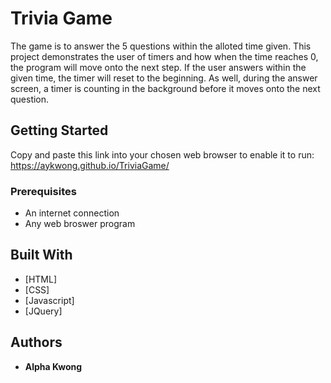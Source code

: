 # Trivia Game

The game is to answer the 5 questions within the alloted time given. This project demonstrates the user of timers and how when the time reaches 0, the program will move onto the next step. If the user answers within the given time, the timer will reset to the beginning. As well, during the answer screen, a timer is counting in the background before it moves onto the next question.

## Getting Started

Copy and paste this link into your chosen web browser to enable it to run: https://aykwong.github.io/TriviaGame/

### Prerequisites

- An internet connection
- Any web broswer program

## Built With

* [HTML]
* [CSS]
* [Javascript]
* [JQuery]

## Authors

* **Alpha Kwong**

